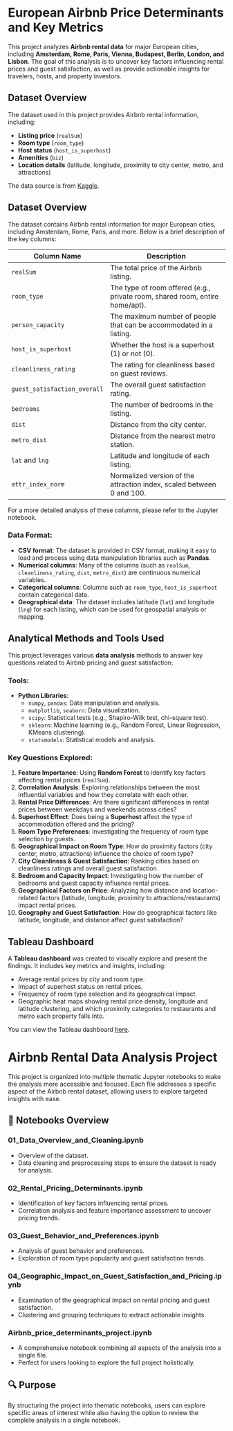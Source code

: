 # European Airbnb Price Determinants and Key Metrics

This project analyzes **Airbnb rental data** for major European cities, including **Amsterdam, Rome, Paris, Vienna, Budapest, Berlin, London, and Lisbon**. The goal of this analysis is to uncover key factors influencing rental prices and guest satisfaction, as well as provide actionable insights for travelers, hosts, and property investors.

## Dataset Overview
The dataset used in this project provides Airbnb rental information, including:
- **Listing price** (`realSum`)
- **Room type** (`room_type`)
- **Host status** (`host_is_superhost`)
- **Amenities** (`biz`)
- **Location details** (latitude, longitude, proximity to city center, metro, and attractions)

The data source is from [Kaggle](https://www.kaggle.com/datasets/thedevastator/airbnb-price-determinants-in-europe/data).

## Dataset Overview

The dataset contains Airbnb rental information for major European cities, including Amsterdam, Rome, Paris, and more. Below is a brief description of the key columns:

| **Column Name**           | **Description**                                                                 |
|---------------------------|---------------------------------------------------------------------------------|
| `realSum`                 | The total price of the Airbnb listing.                                           |
| `room_type`               | The type of room offered (e.g., private room, shared room, entire home/apt).     |
| `person_capacity`         | The maximum number of people that can be accommodated in a listing.              |
| `host_is_superhost`       | Whether the host is a superhost (1) or not (0).                                 |
| `cleanliness_rating`      | The rating for cleanliness based on guest reviews.                              |
| `guest_satisfaction_overall` | The overall guest satisfaction rating.                                         |
| `bedrooms`                | The number of bedrooms in the listing.                                          |
| `dist`                    | Distance from the city center.                                                  |
| `metro_dist`              | Distance from the nearest metro station.                                        |
| `lat` and `lng`           | Latitude and longitude of each listing.                                         |
| `attr_index_norm`         | Normalized version of the attraction index, scaled between 0 and 100.           |

For a more detailed analysis of these columns, please refer to the Jupyter notebook.

### Data Format:
- **CSV format**: The dataset is provided in CSV format, making it easy to load and process using data manipulation libraries such as **Pandas**.
- **Numerical columns**: Many of the columns (such as `realSum`, `cleanliness_rating`, `dist`, `metro_dist`) are continuous numerical variables.
- **Categorical columns**: Columns such as `room_type`, `host_is_superhost` contain categorical data.
- **Geographical data**: The dataset includes latitude (`lat`) and longitude (`lng`) for each listing, which can be used for geospatial analysis or mapping.

## Analytical Methods and Tools Used
This project leverages various **data analysis** methods to answer key questions related to Airbnb pricing and guest satisfaction:

### Tools:
- **Python Libraries**:
  - `numpy`, `pandas`: Data manipulation and analysis.
  - `matplotlib`, `seaborn`: Data visualization.
  - `scipy`: Statistical tests (e.g., Shapiro-Wilk test, chi-square test).
  - `sklearn`: Machine learning (e.g., Random Forest, Linear Regression, KMeans clustering).
  - `statsmodels`: Statistical models and analysis.

### Key Questions Explored:
1. **Feature Importance**: Using **Random Forest** to identify key factors affecting rental prices (`realSum`).
2. **Correlation Analysis**: Exploring relationships between the most influential variables and how they correlate with each other.
3. **Rental Price Differences**: Are there significant differences in rental prices between weekdays and weekends across cities?
4. **Superhost Effect**: Does being a **Superhost** affect the type of accommodation offered and the pricing?
5. **Room Type Preferences**: Investigating the frequency of room type selection by guests.
6. **Geographical Impact on Room Type**: How do proximity factors (city center, metro, attractions) influence the choice of room type?
7. **City Cleanliness & Guest Satisfaction**: Ranking cities based on cleanliness ratings and overall guest satisfaction.
8. **Bedroom and Capacity Impact**: Investigating how the number of bedrooms and guest capacity influence rental prices.
9. **Geographical Factors on Price**: Analyzing how distance and location-related factors (latitude, longitude, proximity to attractions/restaurants) impact rental prices.
10. **Geography and Guest Satisfaction**: How do geographical factors like latitude, longitude, and distance affect guest satisfaction?

## Tableau Dashboard
A **Tableau dashboard** was created to visually explore and present the findings. It includes key metrics and insights, including:
- Average rental prices by city and room type.
- Impact of superhost status on rental prices.
- Frequency of room type selection and its geographical impact.
- Geographic heat maps showing rental price density, longitude and latitude clustering, and which proximity categories to restaurants and metro each property falls into.

You can view the Tableau dashboard [here](https://public.tableau.com/shared/JFK2JC9WY?:display_count=n&:origin=viz_share_link).

# Airbnb Rental Data Analysis Project

This project is organized into multiple thematic Jupyter notebooks to make the analysis more accessible and focused. Each file addresses a specific aspect of the Airbnb rental dataset, allowing users to explore targeted insights with ease.

## 📂 Notebooks Overview

### **01_Data_Overview_and_Cleaning.ipynb**
- Overview of the dataset.
- Data cleaning and preprocessing steps to ensure the dataset is ready for analysis.

### **02_Rental_Pricing_Determinants.ipynb**
- Identification of key factors influencing rental prices.
- Correlation analysis and feature importance assessment to uncover pricing trends.

### **03_Guest_Behavior_and_Preferences.ipynb**
- Analysis of guest behavior and preferences.
- Exploration of room type popularity and guest satisfaction trends.

### **04_Geographic_Impact_on_Guest_Satisfaction_and_Pricing.ipynb**
- Examination of the geographical impact on rental pricing and guest satisfaction.
- Clustering and grouping techniques to extract actionable insights.

### **Airbnb_price_determinants_project.ipynb**
- A comprehensive notebook combining all aspects of the analysis into a single file.
- Perfect for users looking to explore the full project holistically.

## 🔍 Purpose
By structuring the project into thematic notebooks, users can explore specific areas of interest while also having the option to review the complete analysis in a single notebook.
